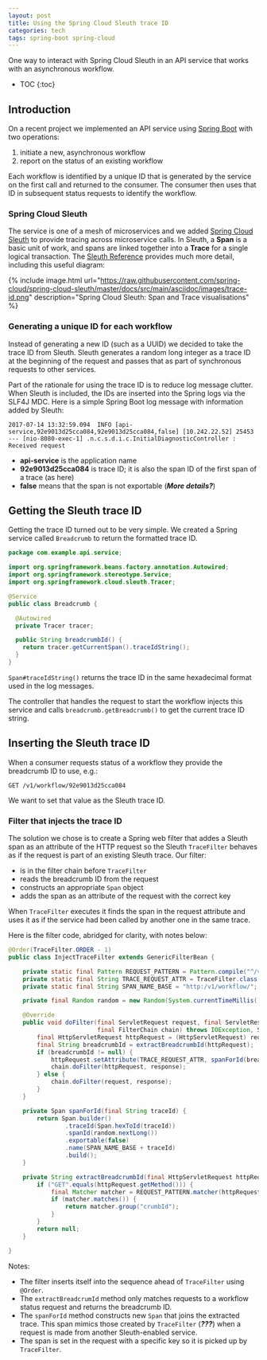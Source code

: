 ```yaml
---
layout: post
title: Using the Spring Cloud Sleuth trace ID
categories: tech
tags: spring-boot spring-cloud
---
```


One way to interact with Spring Cloud Sleuth in an API service that
works with an asynchronous workflow.

* TOC
{:toc}

## Introduction

On a recent project we implemented an API service using [Spring
Boot](https://projects.spring.io/spring-boot/) with two operations:

1. initiate a new, asynchronous workflow
2. report on the status of an existing workflow

Each workflow is identified by a unique ID that is generated by the
service on the first call and returned to the consumer. The consumer then uses
that ID in subsequent status requests to identify the workflow.

### Spring Cloud Sleuth

The service is one of a mesh of microservices and we added [Spring Cloud
Sleuth](https://cloud.spring.io/spring-cloud-sleuth/) to provide tracing across microservice calls.
In Sleuth, a **Span** is a basic unit of work, and spans are linked together into a **Trace**
for a single logical transaction.
The [Sleuth Reference](http://cloud.spring.io/spring-cloud-static/spring-cloud-sleuth/1.2.1.RELEASE/)
provides much more detail, including this useful diagram:

{% include image.html
   url="https://raw.githubusercontent.com/spring-cloud/spring-cloud-sleuth/master/docs/src/main/asciidoc/images/trace-id.png"
   description="Spring Cloud Sleuth: Span and Trace visualisations" %}

### Generating a unique ID for each workflow

Instead of generating a new ID (such as a UUID) we decided to take the
trace ID from Sleuth. Sleuth generates a random long integer as a trace
ID at the beginning of the request and passes that as part of
synchronous requests to other services.

Part of the rationale for using the trace ID is to reduce log message clutter.
When Sleuth is included, the IDs are inserted into the Spring logs via
the SLF4J MDC. Here is a simple Spring Boot log message with information
added by Sleuth:

    2017-07-14 13:32:59.094  INFO [api-service,92e9013d25cca084,92e9013d25cca084,false] [10.242.22.52] 25453 --- [nio-8080-exec-1] .n.c.s.d.i.c.InitialDiagnosticController : Received request

* **api-service** is the application name
* **92e9013d25cca084** is trace ID; it is also the span ID of the first span
  of a trace (as here)
* **false** means that the span is not exportable (***More details?***)

## Getting the Sleuth trace ID

Getting the trace ID turned out to be very simple. We created a Spring service
called `Breadcrumb` to return the formatted trace ID.

```java
package com.example.api.service;

import org.springframework.beans.factory.annotation.Autowired;
import org.springframework.stereotype.Service;
import org.springframework.cloud.sleuth.Tracer;

@Service
public class Breadcrumb {

  @Autowired
  private Tracer tracer;

  public String breadcrumbId() {
    return tracer.getCurrentSpan().traceIdString();
  }
}
```

`Span#traceIdString()` returns the trace ID
in the same hexadecimal format used in the log messages.

The controller that handles the request to start the workflow injects
this service and calls `breadcrumb.getBreadcrumb()` to get the current
trace ID string.

## Inserting the Sleuth trace ID

When a consumer requests status of a workflow they provide the breadcrumb ID to use, e.g.:

    GET /v1/workflow/92e9013d25cca084

We want to set that value as the Sleuth trace ID.

### Filter that injects the trace ID

The solution we chose is to create a Spring web filter that addes a Sleuth span as an
attribute of the HTTP request so the Sleuth `TraceFilter` behaves as if the request
is part of an existing Sleuth trace. Our filter:

* is in the filter chain before `TraceFilter`
* reads the breadcrumb ID from the request
* constructs an appropriate `Span` object
* adds the span as an attribute of the request with the correct key

When `TraceFilter` executes it finds the span in the request attribute
and uses it as if the service had been called by another one in the same
trace.

Here is the filter code, abridged for clarity, with notes below:

```java
@Order(TraceFilter.ORDER - 1)
public class InjectTraceFilter extends GenericFilterBean {

    private static final Pattern REQUEST_PATTERN = Pattern.compile("^/v1/workflow/(?<crumbId>[0-9a-f]+)$");
    private static final String TRACE_REQUEST_ATTR = TraceFilter.class.getName() + ".TRACE";
    private static final String SPAN_NAME_BASE = "http:/v1/workflow/";

    private final Random random = new Random(System.currentTimeMillis());

    @Override
    public void doFilter(final ServletRequest request, final ServletResponse response,
                         final FilterChain chain) throws IOException, ServletException {
        final HttpServletRequest httpRequest = (HttpServletRequest) request;
        final String breadcrumbId = extractBreadcrumbId(httpRequest);
        if (breadcrumbId != null) {
            httpRequest.setAttribute(TRACE_REQUEST_ATTR, spanForId(breadcrumbId));
            chain.doFilter(httpRequest, response);
        } else {
            chain.doFilter(request, response);
        }
    }

    private Span spanForId(final String traceId) {
        return Span.builder()
                .traceId(Span.hexToId(traceId))
                .spanId(random.nextLong())
                .exportable(false)
                .name(SPAN_NAME_BASE + traceId)
                .build();
    }

    private String extractBreadcrumbId(final HttpServletRequest httpRequest) {
        if ("GET".equals(httpRequest.getMethod())) {
            final Matcher matcher = REQUEST_PATTERN.matcher(httpRequest.getRequestURI());
            if (matcher.matches()) {
                return matcher.group("crumbId");
            }
        }
        return null;
    }

}
```

Notes:

* The filter inserts itself into the sequence ahead of `TraceFilter` using
  `@Order`.
* The `extractBreadcrumId` method only matches requests to a workflow status
  request and returns the breadcrumb ID.
* The `spanForId` method constructs new `Span` that joins the extracted
  trace. This span mimics those created by `TraceFilter` (***???***) when
  a request is made from another Sleuth-enabled service.
* The span is set in the request with a specific key so it is picked up
  by `TraceFilter`.
